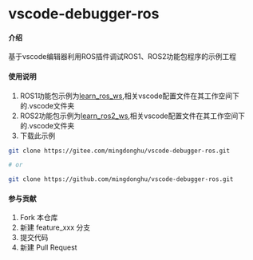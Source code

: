 # vscode-debugger-ros

#### 介绍
基于vscode编辑器利用ROS插件调试ROS1、ROS2功能包程序的示例工程

#### 使用说明

1.  ROS1功能包示例为[learn_ros_ws](./learn_ros_ws),相关vscode配置文件在其工作空间下的.vscode文件夹
2.  ROS2功能包示例为[learn_ros2_ws](./learn_ros2_ws),相关vscode配置文件在其工作空间下的.vscode文件夹
3.  下载此示例
```bash
git clone https://gitee.com/mingdonghu/vscode-debugger-ros.git

# or

git clone https://github.com/mingdonghu/vscode-debugger-ros.git
```

#### 参与贡献

1.  Fork 本仓库
2.  新建 feature_xxx 分支
3.  提交代码
4.  新建 Pull Request
